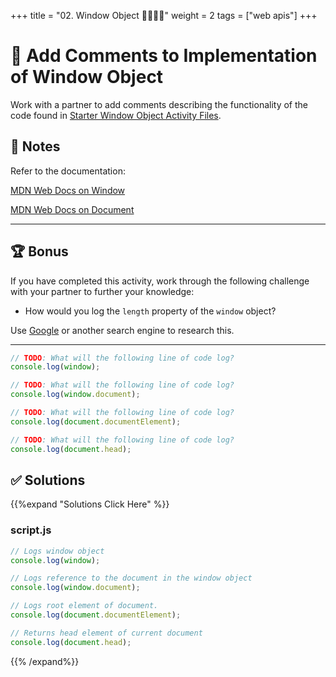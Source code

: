 +++
title = "02. Window Object 👩‍🎓👨‍🎓"
weight = 2
tags = ["web apis"] 
+++

# 📐 Add Comments to Implementation of Window Object

Work with a partner to add comments describing the functionality of the code found in [Starter Window Object Activity Files](./02-Stu-Window-Object/starter/script.js).

## 📝 Notes

Refer to the documentation: 

[MDN Web Docs on Window](https://developer.mozilla.org/en-US/docs/Web/API/Window)

[MDN Web Docs on Document](https://developer.mozilla.org/en-US/docs/Web/API/Document)

---

## 🏆 Bonus

If you have completed this activity, work through the following challenge with your partner to further your knowledge:

* How would you log the `length` property of the `window` object?  

Use [Google](https://www.google.com) or another search engine to research this.

---

```js
// TODO: What will the following line of code log?
console.log(window);

// TODO: What will the following line of code log?
console.log(window.document);

// TODO: What will the following line of code log?
console.log(document.documentElement);

// TODO: What will the following line of code log?
console.log(document.head);
```

## ✅ Solutions 
{{%expand "Solutions Click Here" %}}
### script.js
```js
// Logs window object
console.log(window);

// Logs reference to the document in the window object
console.log(window.document);

// Logs root element of document.
console.log(document.documentElement);

// Returns head element of current document
console.log(document.head);
```
{{% /expand%}}